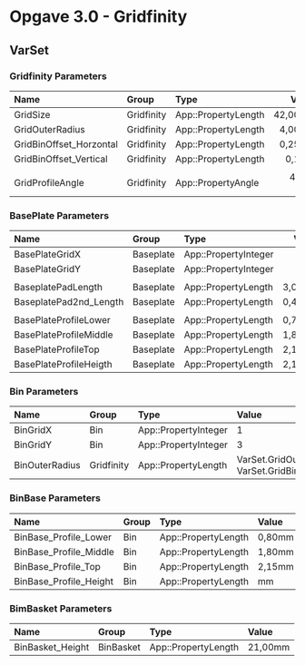 # Opgave 3.0 - Gridfinity

## VarSet

### Gridfinity Parameters

|Name|Group|Type|Value|
|:---|:---|:---|---:|
|GridSize|Gridfinity|App::PropertyLength|42,00mm|
|GridOuterRadius|Gridfinity|App::PropertyLength|4,00mm|
|GridBinOffset_Horzontal|Gridfinity|App::PropertyLength|0,25mm|
|GridBinOffset_Vertical|Gridfinity|App::PropertyLength|0,1mm|
|||||
|GridProfileAngle|Gridfinity|App::PropertyAngle|45,00 deg|

### BasePlate Parameters

|Name|Group|Type|Value|
|:---|:---|:---|---:|
|BasePlateGridX|Baseplate|App::PropertyInteger|2|
|BasePlateGridY|Baseplate|App::PropertyInteger|3|
|||||
|BaseplatePadLength|Baseplate|App::PropertyLength|3,00mm|
|BaseplatePad2nd_Length|Baseplate|App::PropertyLength|0,40mm|
|||||
|BasePlateProfileLower|Baseplate|App::PropertyLength|0,70mm|
|BasePlateProfileMiddle|Baseplate|App::PropertyLength|1,80mm|
|BasePlateProfileTop|Baseplate|App::PropertyLength|2,15mm|
|BasePlateProfileHeigth|Baseplate|App::PropertyLength|2,15mm|

### Bin Parameters

|Name|Group|Type|Value|
|:---|:---|:---|:---|
|BinGridX|Bin|App::PropertyInteger|1|
|BinGridY|Bin|App::PropertyInteger|3|
|BinOuterRadius|Gridfinity|App::PropertyLength|VarSet.GridOuterRadius- VarSet.GridBinOffset_Horzontal|

### BinBase Parameters

|Name|Group|Type|Value|
|:---|:---|:---|:---|
|BinBase_Profile_Lower|Bin|App::PropertyLength|0,80mm|
|BinBase_Profile_Middle|Bin|App::PropertyLength|1,80mm|
|BinBase_Profile_Top|Bin|App::PropertyLength|2,15mm|
|BinBase_Profile_Height|Bin|App::PropertyLength|mm|

### BimBasket Parameters

|Name|Group|Type|Value|
|:---|:---|:---|:---|
|BinBasket_Height|BinBasket|App::PropertyLength|21,00mm|

